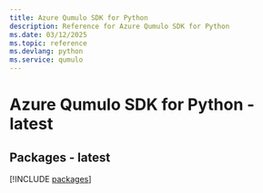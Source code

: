 ```yaml
---
title: Azure Qumulo SDK for Python
description: Reference for Azure Qumulo SDK for Python
ms.date: 03/12/2025
ms.topic: reference
ms.devlang: python
ms.service: qumulo
---
```

# Azure Qumulo SDK for Python - latest
## Packages - latest
[!INCLUDE [packages](qumulo-index.md)]